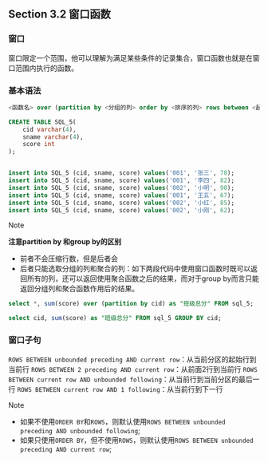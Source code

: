## Section 3.2 窗口函数
### 窗口
窗口限定一个范围，他可以理解为满足某些条件的记录集合，窗口函数也就是在窗口范围内执行的函数。

### 基本语法
```sql
<函数名> over (partition by <分组的列> order by <排序的列> rows between <起始行> and <终止行>)
```


```sql
CREATE TABLE SQL_5(
    cid varchar(4),
    sname varchar(4),
    score int
);


insert into SQL_5 (cid, sname, score) values('001', '张三', 78);
insert into SQL_5 (cid, sname, score) values('001', '李四', 82);
insert into SQL_5 (cid, sname, score) values('002', '小明', 90);
insert into SQL_5 (cid, sname, score) values('001', '王五', 67);
insert into SQL_5 (cid, sname, score) values('002', '小红', 85);
insert into SQL_5 (cid, sname, score) values('002', '小刚', 62);
```

> [!NOTE]
> **注意partition by 和group by的区别**
> - 前者不会压缩行数，但是后者会
> - 后者只能选取分组的列和聚合的列：如下两段代码中使用窗口函数时既可以返回所有的列，还可以返回使用聚合函数之后的结果，而对于group by而言只能返回分组列和聚合函数作用后的结果。

```sql
select *, sum(score) over (partition by cid) as "班级总分" FROM sql_5;
```
```sql
select cid, sum(score) as "班级总分" FROM sql_5 GROUP BY cid;
```

### 窗口子句

`ROWS BETWEEN unbounded preceding AND current row`：从当前分区的起始行到当前行
`ROWS BETWEEN 2 preceding AND current row`：从前面2行到当前行
`ROWS BETWEEN current row AND unbounded following`：从当前行到当前分区的最后一行
`ROWS BETWEEN current row AND 1 following`：从当前行到下一行

> [!NOTE]
> - 如果不使用`ORDER BY`和`ROWS`，则默认使用`ROWS BETWEEN unbounded preceding AND unbounded following`;
> - 如果只使用`ORDER BY`，但不使用`ROWS`，则默认使用`ROWS BETWEEN unbounded preceding AND current row`;


